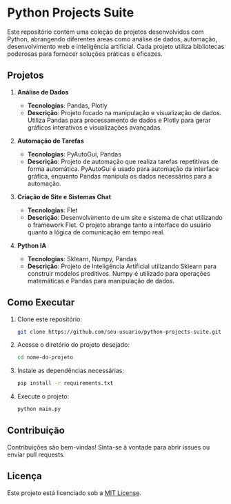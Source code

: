 # Python Projects Suite

Este repositório contém uma coleção de projetos desenvolvidos com Python, abrangendo diferentes áreas como análise de dados, automação, desenvolvimento web e inteligência artificial. Cada projeto utiliza bibliotecas poderosas para fornecer soluções práticas e eficazes.

## Projetos

1. **Análise de Dados**
   - **Tecnologias**: Pandas, Plotly
   - **Descrição**: Projeto focado na manipulação e visualização de dados. Utiliza Pandas para processamento de dados e Plotly para gerar gráficos interativos e visualizações avançadas.

2. **Automação de Tarefas**
   - **Tecnologias**: PyAutoGui, Pandas
   - **Descrição**: Projeto de automação que realiza tarefas repetitivas de forma automática. PyAutoGui é usado para automação da interface gráfica, enquanto Pandas manipula os dados necessários para a automação.

3. **Criação de Site e Sistemas Chat**
   - **Tecnologias**: Flet
   - **Descrição**: Desenvolvimento de um site e sistema de chat utilizando o framework Flet. O projeto abrange tanto a interface do usuário quanto a lógica de comunicação em tempo real.

4. **Python IA**
   - **Tecnologias**: Sklearn, Numpy, Pandas
   - **Descrição**: Projeto de Inteligência Artificial utilizando Sklearn para construir modelos preditivos. Numpy é utilizado para operações matemáticas e Pandas para manipulação de dados.

## Como Executar

1. Clone este repositório:
   ```bash
   git clone https://github.com/seu-usuario/python-projects-suite.git

2. Acesse o diretório do projeto desejado:
    ```bash
   cd nome-do-projeto
    
3. Instale as dependências necessárias:
    ```bash
   pip install -r requirements.txt
    
4. Execute o projeto:
    ```bash
   python main.py

## Contribuição
Contribuições são bem-vindas! Sinta-se à vontade para abrir issues ou enviar pull requests.

## Licença
Este projeto está licenciado sob a [MIT License](LICENSE).
